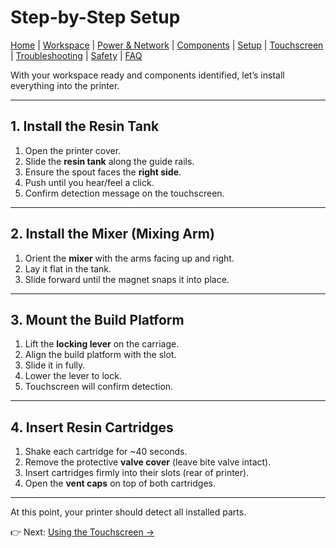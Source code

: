 # Step-by-Step Setup

<!-- Navigation -->
<nav>
  <a href="index.md"> Home</a> |
  <a href="workspace.md">Workspace</a> |
  <a href="power-network.md">Power &amp; Network</a> |
  <a href="components.md">Components</a> |
  <a href="setup.md">Setup</a> |
  <a href="commands.md">Touchscreen</a> |
  <a href="troubleshooting.md">Troubleshooting</a> |
  <a href="safety-environment.md">Safety</a> |
  <a href="faq.md">FAQ</a>
</nav>

With your workspace ready and components identified, let’s install everything into the printer.

---

## 1. Install the Resin Tank
1. Open the printer cover.  
2. Slide the **resin tank** along the guide rails.  
3. Ensure the spout faces the **right side**.  
4. Push until you hear/feel a click.  
5. Confirm detection message on the touchscreen.  

---

## 2. Install the Mixer (Mixing Arm)
1. Orient the **mixer** with the arms facing up and right.  
2. Lay it flat in the tank.  
3. Slide forward until the magnet snaps it into place.  

---

## 3. Mount the Build Platform
1. Lift the **locking lever** on the carriage.  
2. Align the build platform with the slot.  
3. Slide it in fully.  
4. Lower the lever to lock.  
5. Touchscreen will confirm detection.  

---

## 4. Insert Resin Cartridges
1. Shake each cartridge for ~40 seconds.  
2. Remove the protective **valve cover** (leave bite valve intact).  
3. Insert cartridges firmly into their slots (rear of printer).  
4. Open the **vent caps** on top of both cartridges.  

---

At this point, your printer should detect all installed parts.  

👉 Next: [Using the Touchscreen →](commands.md)
